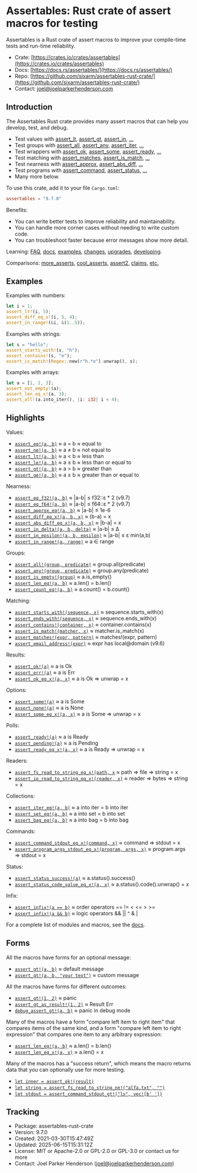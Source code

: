 <!--
tags: #assert #assertion #rust #testing #macros #tdd #testdrivendevelopment
-->

# Assertables: Rust crate of assert macros for testing

Assertables is a Rust crate of assert macros to improve your compile-time tests and run-time reliability.

* Crate: [https://crates.io/crates/assertables](https://crates.io/crates/assertables)
* Docs: [https://docs.rs/assertables/](https://docs.rs/assertables/)
* Repo: [https://github.com/sixarm/assertables-rust-crate/](https://github.com/sixarm/assertables-rust-crate/)
* Contact: [joel@joelparkerhenderson.com](mailto:joel@joelparkerhenderson.com)

## Introduction

The Assertables Rust crate provides many assert macros
that can help you develop, test, and debug.

* Test values with
  [assert_lt](https://docs.rs/assertables/9.6.1/assertables/assert_lt),
  [assert_gt](https://docs.rs/assertables/9.6.1/assertables/assert_gt),
  [assert_in](https://docs.rs/assertables/9.6.1/assertables/assert_in),
  […](https://docs.rs/assertables)
* Test groups with
  [assert_all](https://docs.rs/assertables/9.6.1/assertables/assert_all),
  [assert_any](https://docs.rs/assertables/9.6.1/assertables/assert_any),
  [assert_iter](https://docs.rs/assertables/9.6.1/assertables/assert_iter),
  […](https://docs.rs/assertables)
* Test wrappers with
  [assert_ok](https://docs.rs/assertables/9.6.1/assertables/assert_ok),
  [assert_some](https://docs.rs/assertables/9.6.1/assertables/assert_some),
  [assert_ready](https://docs.rs/assertables/9.6.1/assertables/assert_ready),
  […](https://docs.rs/assertables)
* Test matching with
  [assert_matches](https://docs.rs/assertables/9.6.1/assertables/assert_matches),
  [assert_is_match](https://docs.rs/assertables/9.6.1/assertables/assert_is_match),
  […](https://docs.rs/assertables)
* Test nearness with
  [assert_approx](https://docs.rs/assertables/9.6.1/assertables/assert_approx),
  [assert_abs_diff](https://docs.rs/assertables/9.6.1/assertables/assert_abs_diff),
  […](https://docs.rs/assertables/)
* Test programs with
  [assert_command](https://docs.rs/assertables/9.6.1/assertables/assert_command),
  [assert_status](https://docs.rs/assertables/9.6.1/assertables/assert_staus),
  […](https://docs.rs/assertables)
* Many more below.

To use this crate, add it to your file `Cargo.toml`:

```toml
assertables = "9.7.0"
```

Benefits:

* You can write better tests to improve reliability and maintainability.
* You can handle more corner cases without needing to write custom code.
* You can troubleshoot faster because error messages show more detail.

Learning:
[FAQ](https://github.com/SixArm/assertables-rust-crate/tree/main/help/faq),
[docs](https://docs.rs/assertables/),
[examples](https://github.com/SixArm/assertables-rust-crate/blob/main/tests/examples/),
[changes](https://github.com/SixArm/assertables-rust-crate/tree/main/CHANGES.md),
[upgrades](https://github.com/SixArm/assertables-rust-crate/tree/main/help/upgrades/upgrade-from-version-8-to-9),
[developing](https://github.com/SixArm/assertables-rust-crate/tree/main/help/developing/).

Comparisons:
[more_asserts](https://github.com/SixArm/assertables-rust-crate/tree/main/help/comparisons/more_asserts),
[cool_asserts](https://github.com/SixArm/assertables-rust-crate/tree/main/help/comparisons/cool_asserts),
[assert2](https://github.com/SixArm/assertables-rust-crate/tree/main/help/comparisons/assert2),
[claims](https://github.com/SixArm/assertables-rust-crate/tree/main/help/comparisons/claims),
[etc.](https://github.com/SixArm/assertables-rust-crate/tree/main/help/comparisons)

## Examples

Examples with numbers:

```rust
let i = 1;
assert_lt!(i, 5);
assert_diff_eq_x!(i, 5, 4);
assert_in_range!(&i, &(1..5));
```

Examples with strings:

```rust
let s = "hello";
assert_starts_with!(s, "h");
assert_contains!(s, "e");
assert_is_match!(Regex::new(r"h.*o").unwrap(), s);
```

Examples with arrays:

```rust
let a = [1, 2, 3];
assert_not_empty!(a);
assert_len_eq_x!(a, 3);
assert_all!(a.into_iter(), |i: i32| i < 4);
```

## Highlights

Values:

* [`assert_eq!(a, b)`](https://docs.rs/assertables/9.6.1/assertables/assert_eq) ≈ a = b ≈ equal to
* [`assert_ne!(a, b)`](https://docs.rs/assertables/9.6.1/assertables/assert_ne) ≈ a ≠ b ≈ not equal to
* [`assert_lt!(a, b)`](https://docs.rs/assertables/9.6.1/assertables/assert_lt) ≈ a < b ≈ less than
* [`assert_le!(a, b)`](https://docs.rs/assertables/9.6.1/assertables/assert_le) ≈ a ≤ b ≈ less than or equal to
* [`assert_gt!(a, b)`](https://docs.rs/assertables/9.6.1/assertables/assert_gt) ≈ a > b ≈ greater than
* [`assert_ge!(a, b)`](https://docs.rs/assertables/9.6.1/assertables/assert_ge) ≈ a ≥ b ≈ greater than or equal to

Nearness:

* [`assert_eq_f32!(a, b)`](https://docs.rs/assertables/9.6.1/assertables/assert_eq_f32/assert_eq_f32) ≈ |a-b| ≤ f32::ε * 2 (v9.7)
* [`assert_eq_f64!(a, b)`](https://docs.rs/assertables/9.6.1/assertables/assert_eq_f64/assert_eq_f64) ≈ |a-b| ≤ f64::ε * 2 (v9.7)
* [`assert_approx_eq!(a, b)`](https://docs.rs/assertables/9.6.1/assertables/assert_approx/assert_approx_eq) ≈ |a-b| ≤ 1e-6
* [`assert_diff_eq_x!(a, b, x)`](https://docs.rs/assertables/9.6.1/assertables/assert_diff/assert_diff_eq_x) ≈ (b-a) = x
* [`assert_abs_diff_eq_x!(a, b, x)`](https://docs.rs/assertables/9.6.1/assertables/assert_abs_diff/assert_abs_diff_eq_x) ≈ |b-a| = x
* [`assert_in_delta!(a, b, delta)`](https://docs.rs/assertables/9.6.1/assertables/assert_in/assert_in_delta) ≈ |a-b| ≤ Δ
* [`assert_in_epsilon!(a, b, epsilon)`](https://docs.rs/assertables/9.6.1/assertables/assert_in/assert_in_epsilon) ≈ |a-b| ≤ ε min(a,b)
* [`assert_in_range!(a, range)`](https://docs.rs/assertables/9.6.1/assertables/assert_in/assert_in_range) ≈ a ∈ range

Groups:

* [`assert_all!(group, predicate)`](https://docs.rs/assertables/9.6.1/assertables/assert_all) ≈ group.all(predicate)
* [`assert_any!(group, predicate)`](https://docs.rs/assertables/9.6.1/assertables/assert_any) ≈ group.any(predicate)
* [`assert_is_empty!(group)`](https://docs.rs/assertables/9.6.1/assertables/assert_is_empty/assert_is_empty) ≈ a.is_empty()
* [`assert_len_eq!(a, b)`](https://docs.rs/assertables/9.6.1/assertables/assert_len/assert_len_eq) ≈ a.len() = b.len()
* [`assert_count_eq!(a, b)`](https://docs.rs/assertables/9.6.1/assertables/assert_count/assert_count_eq) ≈ a.count() = b.count()

Matching:

* [`assert_starts_with!(sequence, x)`](https://docs.rs/assertables/9.6.1/assertables/assert_starts_with) ≈ sequence.starts_with(x)
* [`assert_ends_with!(sequence, x)`](https://docs.rs/assertables/9.6.1/assertables/assert_ends_with) ≈ sequence.ends_with(x)
* [`assert_contains!(container, x)`](https://docs.rs/assertables/9.6.1/assertables/assert_contains) ≈ container.contains(x)
* [`assert_is_match!(matcher, x)`](https://docs.rs/assertables/9.6.1/assertables/assert_is_match) ≈ matcher.is_match(x)
* [`assert_matches!(expr, pattern)`](https://docs.rs/assertables/9.6.1/assertables/assert_matches) ≈ matches!(expr, pattern)
* [`assert_email_address!(expr)`](https://docs.rs/assertables/9.6.1/assertables/assert_email_address) ≈ expr has local@domain (v9.6)

Results:

* [`assert_ok!(a)`](https://docs.rs/assertables/9.6.1/assertables/assert_ok) ≈ a is Ok
* [`assert_err!(a)`](https://docs.rs/assertables/9.6.1/assertables/assert_err) ≈ a is Err
* [`assert_ok_eq_x!(a, x)`](https://docs.rs/assertables/9.6.1/assertables/assert_ok/assert_ok_eq_x) ≈ a is Ok ⇒ unwrap = x

Options:

* [`assert_some!(a)`](https://docs.rs/assertables/9.6.1/assertables/assert_some) ≈ a is Some
* [`assert_none!(a)`](https://docs.rs/assertables/9.6.1/assertables/assert_none) ≈ a is None
* [`assert_some_eq_x!(a, x)`](https://docs.rs/assertables/9.6.1/assertables/assert_some/assert_some_eq_x) ≈ a is Some ⇒ unwrap = x

Polls:

* [`assert_ready!(a)`](https://docs.rs/assertables/9.6.1/assertables/assert_ready) ≈ a is Ready
* [`assert_pending!(a)`](https://docs.rs/assertables/9.6.1/assertables/assert_pending) ≈ a is Pending
* [`assert_ready_eq_x!(a, x)`](https://docs.rs/assertables/9.6.1/assertables/assert_ready/assert_ready_eq_x) ≈ a is Ready ⇒ unwrap = x

Readers:

* [`assert_fs_read_to_string_eq_x!(path, x`](https://docs.rs/assertables/9.6.1/assertables/assert_fs_read_to_string) ≈ path ⇒ file ⇒ string = x
* [`assert_io_read_to_string_eq_x!(reader, x)`](https://docs.rs/assertables/9.6.1/assertables/assert_io_read_to_string) ≈ reader ⇒ bytes ⇒ string = x

Collections:

* [`assert_iter_eq!(a, b)`](https://docs.rs/assertables/9.6.1/assertables/assert_iter) ≈ a into iter = b into iter
* [`assert_set_eq!(a, b)`](https://docs.rs/assertables/9.6.1/assertables/assert_set) ≈ a into set = b into set
* [`assert_bag_eq!(a, b)`](https://docs.rs/assertables/9.6.1/assertables/assert_bag) ≈ a into bag = b into bag

Commands:

* [`assert_command_stdout_eq_x!(command, x)`](https://docs.rs/assertables/9.6.1/assertables/assert_command) ≈ command ⇒ stdout = x
* [`assert_program_args_stdout_eq_x!(program, args, x)`](https://docs.rs/assertables/9.6.1/assertables/assert_program_args) ≈ program.args ⇒ stdout = x

Status:

* [`assert_status_success!(a)`](https://docs.rs/assertables/9.6.1/assertables/assert_status/assert_status_success) ≈ a.status().success()
* [`assert_status_code_value_eq_x!(a, x)`](https://docs.rs/assertables/9.6.1/assertables/assert_status/assert_status_code_value_eq_x) ≈ a.status().code().unwrap() = x

Infix:

* [`assert_infix!(a == b)`](https://docs.rs/assertables/9.6.1/assertables/assert_infix) ≈ order operators == != < <= > >=
* [`assert_infix!(a && b)`](https://docs.rs/assertables/9.6.1/assertables/assert_infix) ≈ logic operators && || ^ & |

For a complete list of modules and macros, see the [docs](https://docs.rs/assertables/).


## Forms

All the macros have forms for an optional message:

* [`assert_gt!(a, b)`](https://docs.rs/assertables/9.6.1/assertables/macro.assert_gt.html) ≈ default message
* [`assert_gt!(a, b, "your text")`](https://docs.rs/assertables/9.6.1/assertables/macro.assert_gt.html) ≈ custom message

All the macros have forms for different outcomes:

* [`assert_gt!(1, 2)`](https://docs.rs/assertables/9.6.1/assertables/macro.assert_gt.html) ≈ panic
* [`assert_gt_as_result!(1, 2)`](https://docs.rs/assertables/9.6.1/assertables/macro.assert_gt_as_result.html) ≈  Result Err
* [`debug_assert_gt!(a, b)`](https://docs.rs/assertables/9.6.1/assertables/macro.debug_assert_gt.html) ≈ panic in debug mode

Many of the macros have a form "compare left item to right item" that compares
items of the same kind, and a form "compare left item to right expression" that
compares one item to any arbitrary expression:

* [`assert_len_eq!(a, b)`](https://docs.rs/assertables/9.6.1/assertables/macro.assert_ok_eq.html) ≈ a.len() = b.len()
* [`assert_len_eq_x!(a, x)`](https://docs.rs/assertables/9.6.1/assertables/macro.assert_ok_eq_x.html) ≈ a.len() = x

Many of the macros has a "success return", which means the macro returns data that you can optionally use for more testing.

* [`let inner = assert_ok!(result)`](https://docs.rs/assertables/9.6.1/assertables/macro.assert_ok.html)
* [`let string = assert_fs_read_to_string_ne!("alfa.txt", "")`](https://docs.rs/assertables/9.6.1/assertables/macro.assert_fs_read_to_string_ne.html)
* [`let stdout = assert_command_stdout_gt!("ls", vec![b' '])`](https://docs.rs/assertables/9.6.1/assertables/macro.assert_command_stdout_gt.html)

## Tracking

* Package: assertables-rust-crate
* Version: 9.7.0
* Created: 2021-03-30T15:47:49Z
* Updated: 2025-06-15T15:31:12Z
* License: MIT or Apache-2.0 or GPL-2.0 or GPL-3.0 or contact us for more
* Contact: Joel Parker Henderson (joel@joelparkerhenderson.com)
